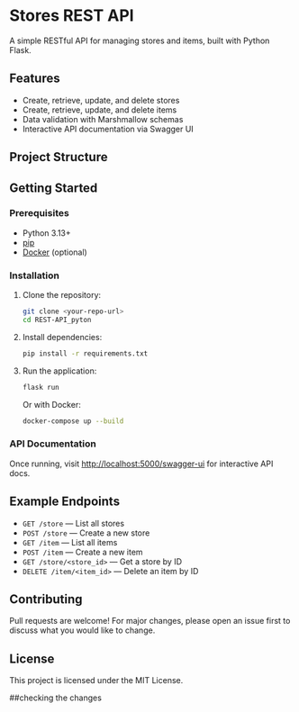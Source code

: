 # Stores REST API

A simple RESTful API for managing stores and items, built with Python Flask.

## Features

- Create, retrieve, update, and delete stores
- Create, retrieve, update, and delete items
- Data validation with Marshmallow schemas
- Interactive API documentation via Swagger UI

## Project Structure

## Getting Started

### Prerequisites

- Python 3.13+
- [pip](https://pip.pypa.io/en/stable/)
- [Docker](https://www.docker.com/) (optional)

### Installation

1. Clone the repository:

   ```sh
   git clone <your-repo-url>
   cd REST-API_pyton
   ```

2. Install dependencies:

   ```sh
   pip install -r requirements.txt
   ```

3. Run the application:

   ```sh
   flask run
   ```

   Or with Docker:

   ```sh
   docker-compose up --build
   ```

### API Documentation

Once running, visit [http://localhost:5000/swagger-ui](http://localhost:5000/swagger-ui) for interactive API docs.

## Example Endpoints

- `GET /store` — List all stores
- `POST /store` — Create a new store
- `GET /item` — List all items
- `POST /item` — Create a new item
- `GET /store/<store_id>` — Get a store by ID
- `DELETE /item/<item_id>` — Delete an item by ID

## Contributing

Pull requests are welcome! For major changes, please open an issue first to discuss what you would like to change.

## License

This project is licensed under the MIT License.

##checking the changes

